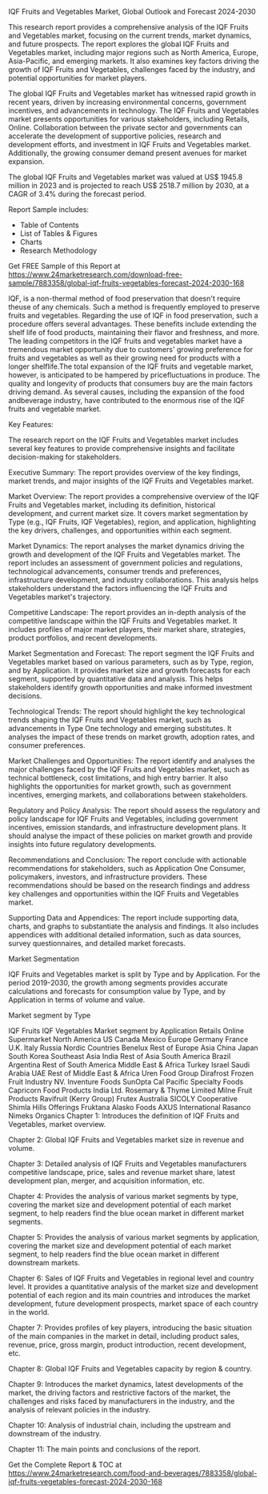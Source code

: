IQF Fruits and Vegetables Market, Global Outlook and Forecast 2024-2030

This research report provides a comprehensive analysis of the IQF Fruits and Vegetables market, focusing on the current trends, market dynamics, and future prospects. The report explores the global IQF Fruits and Vegetables market, including major regions such as North America, Europe, Asia-Pacific, and emerging markets. It also examines key factors driving the growth of IQF Fruits and Vegetables, challenges faced by the industry, and potential opportunities for market players.

The global IQF Fruits and Vegetables market has witnessed rapid growth in recent years, driven by increasing environmental concerns, government incentives, and advancements in technology. The IQF Fruits and Vegetables market presents opportunities for various stakeholders, including Retails, Online. Collaboration between the private sector and governments can accelerate the development of supportive policies, research and development efforts, and investment in IQF Fruits and Vegetables market. Additionally, the growing consumer demand present avenues for market expansion.

The global IQF Fruits and Vegetables market was valued at US$ 1945.8 million in 2023 and is projected to reach US$ 2518.7 million by 2030, at a CAGR of 3.4% during the forecast period.

Report Sample includes:
- Table of Contents
- List of Tables & Figures
- Charts
- Research Methodology

Get FREE Sample of this Report at https://www.24marketresearch.com/download-free-sample/7883358/global-iqf-fruits-vegetables-forecast-2024-2030-168

lQF, is a non-thermal method of food preservation that doesn't require theuse of any chemicals. Such a method is frequently employed to preserve fruits and vegetables. Regarding the use of lQF in food preservation, such a procedure offers several advantages. These benefits include extending the shelf life of food products, maintaining their flavor and freshness, and more. The leading competitors in the lQF fruits and vegetables market have a tremendous market opportunity due to customers' growing preference for fruits and vegetables as well as their growing need for products with a longer shelflife.The total expansion of the lQF fruits and vegetable market, however, is anticipated to be hampered by pricefluctuations in produce. The quality and longevity of products that consumers buy are the main factors driving demand. As several causes, including the expansion of the food andbeverage industry, have contributed to the enormous rise of the lQF fruits and vegetable market.

Key Features:

The research report on the IQF Fruits and Vegetables market includes several key features to provide comprehensive insights and facilitate decision-making for stakeholders.

Executive Summary: The report provides overview of the key findings, market trends, and major insights of the IQF Fruits and Vegetables market.

Market Overview: The report provides a comprehensive overview of the IQF Fruits and Vegetables market, including its definition, historical development, and current market size. It covers market segmentation by Type (e.g., IQF Fruits, IQF Vegetables), region, and application, highlighting the key drivers, challenges, and opportunities within each segment.

Market Dynamics: The report analyses the market dynamics driving the growth and development of the IQF Fruits and Vegetables market. The report includes an assessment of government policies and regulations, technological advancements, consumer trends and preferences, infrastructure development, and industry collaborations. This analysis helps stakeholders understand the factors influencing the IQF Fruits and Vegetables market's trajectory.

Competitive Landscape: The report provides an in-depth analysis of the competitive landscape within the IQF Fruits and Vegetables market. It includes profiles of major market players, their market share, strategies, product portfolios, and recent developments.

Market Segmentation and Forecast: The report segment the IQF Fruits and Vegetables market based on various parameters, such as by Type, region, and by Application. It provides market size and growth forecasts for each segment, supported by quantitative data and analysis. This helps stakeholders identify growth opportunities and make informed investment decisions.

Technological Trends: The report should highlight the key technological trends shaping the IQF Fruits and Vegetables market, such as advancements in Type One technology and emerging substitutes. It analyses the impact of these trends on market growth, adoption rates, and consumer preferences.

Market Challenges and Opportunities: The report identify and analyses the major challenges faced by the IQF Fruits and Vegetables market, such as technical bottleneck, cost limitations, and high entry barrier. It also highlights the opportunities for market growth, such as government incentives, emerging markets, and collaborations between stakeholders.

Regulatory and Policy Analysis: The report should assess the regulatory and policy landscape for IQF Fruits and Vegetables, including government incentives, emission standards, and infrastructure development plans. It should analyse the impact of these policies on market growth and provide insights into future regulatory developments.

Recommendations and Conclusion: The report conclude with actionable recommendations for stakeholders, such as Application One Consumer, policymakers, investors, and infrastructure providers. These recommendations should be based on the research findings and address key challenges and opportunities within the IQF Fruits and Vegetables market.

Supporting Data and Appendices: The report include supporting data, charts, and graphs to substantiate the analysis and findings. It also includes appendices with additional detailed information, such as data sources, survey questionnaires, and detailed market forecasts.

Market Segmentation

IQF Fruits and Vegetables market is split by Type and by Application. For the period 2019-2030, the growth among segments provides accurate calculations and forecasts for consumption value by Type, and by Application in terms of volume and value.

Market segment by Type

IQF Fruits
IQF Vegetables
Market segment by Application
Retails
Online
Supermarket
North America
US
Canada
Mexico
Europe
Germany
France
U.K.
Italy
Russia
Nordic Countries
Benelux
Rest of Europe
Asia
China
Japan
South Korea
Southeast Asia
India
Rest of Asia
South America
Brazil
Argentina
Rest of South America
Middle East & Africa
Turkey
Israel
Saudi Arabia
UAE
Rest of Middle East & Africa
Uren Food Group
Dirafrost Frozen Fruit Industry NV.
Inventure Foods
SunOpta
Cal Pacific Specialty Foods
Capricorn Food Products India Ltd.
Rosemary & Thyme Limited
Milne Fruit Products
Ravifruit (Kerry Group)
Frutex Australia
SICOLY Cooperative
Shimla Hills Offerings
Fruktana
Alasko Foods
AXUS International
Rasanco
Nimeks Organics
Chapter 1: Introduces the definition of IQF Fruits and Vegetables, market overview.

Chapter 2: Global IQF Fruits and Vegetables market size in revenue and volume.

Chapter 3: Detailed analysis of IQF Fruits and Vegetables manufacturers competitive landscape, price, sales and revenue market share, latest development plan, merger, and acquisition information, etc.

Chapter 4: Provides the analysis of various market segments by type, covering the market size and development potential of each market segment, to help readers find the blue ocean market in different market segments.

Chapter 5: Provides the analysis of various market segments by application, covering the market size and development potential of each market segment, to help readers find the blue ocean market in different downstream markets.

Chapter 6: Sales of IQF Fruits and Vegetables in regional level and country level. It provides a quantitative analysis of the market size and development potential of each region and its main countries and introduces the market development, future development prospects, market space of each country in the world.

Chapter 7: Provides profiles of key players, introducing the basic situation of the main companies in the market in detail, including product sales, revenue, price, gross margin, product introduction, recent development, etc.

Chapter 8: Global IQF Fruits and Vegetables capacity by region & country.

Chapter 9: Introduces the market dynamics, latest developments of the market, the driving factors and restrictive factors of the market, the challenges and risks faced by manufacturers in the industry, and the analysis of relevant policies in the industry.

Chapter 10: Analysis of industrial chain, including the upstream and downstream of the industry.

Chapter 11: The main points and conclusions of the report.

Get the Complete Report & TOC at https://www.24marketresearch.com/food-and-beverages/7883358/global-iqf-fruits-vegetables-forecast-2024-2030-168
